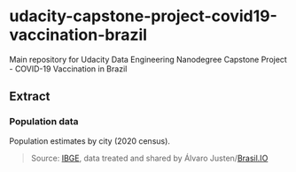 # udacity-capstone-project-covid19-vaccination-brazil
Main repository for Udacity Data Engineering Nanodegree Capstone Project - COVID-19 Vaccination in Brazil

## Extract
### Population data
Population estimates by city (2020 census).

> Source: [IBGE](https://www.ibge.gov.br/), data treated and shared by Álvaro Justen/[Brasil.IO](https://brasil.io/)
